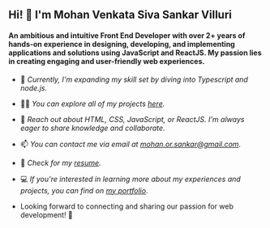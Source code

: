 ## Hi! 👋 I'm Mohan Venkata Siva Sankar Villuri

#### An ambitious and intuitive Front End Developer with over 2+ years of hands-on experience in designing, developing, and implementing applications and solutions using JavaScript and ReactJS. My passion lies in creating engaging and user-friendly web experiences.

- 🌱 _Currently, I'm expanding my skill set by diving into Typescript and node.js._

- 👨‍💻 _You can explore all of my projects [here](https://github.com/Mohan-Venkata-Siva-Sankar-Villuri)._

- 💬 _Reach out about HTML, CSS, JavaScript, or ReactJS. I'm always eager to share knowledge and collaborate._

- 📫 _You can contact me via email at mohan.or.sankar@gmail.com._

- 📄 _Check for my [resume](https://drive.google.com/file/d/1HSepA-dwxbzq3g8U_pe3xgVZcxEJC5hx/view)._

- 💻 _If you're interested in learning more about my experiences and projects, you can find on [my portfolio](https://mohan-villuri-portfolio.netlify.app/)_.

- Looking forward to connecting and sharing our passion for web development! 🚀
